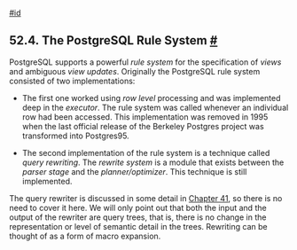 [#id](#RULE-SYSTEM)

## 52.4. The PostgreSQL Rule System [#](#RULE-SYSTEM)

PostgreSQL supports a powerful _rule system_ for the specification of _views_ and ambiguous _view updates_. Originally the PostgreSQL rule system consisted of two implementations:

- The first one worked using _row level_ processing and was implemented deep in the _executor_. The rule system was called whenever an individual row had been accessed. This implementation was removed in 1995 when the last official release of the Berkeley Postgres project was transformed into Postgres95.

- The second implementation of the rule system is a technique called _query rewriting_. The _rewrite system_ is a module that exists between the _parser stage_ and the _planner/optimizer_. This technique is still implemented.

The query rewriter is discussed in some detail in [Chapter 41](rules), so there is no need to cover it here. We will only point out that both the input and the output of the rewriter are query trees, that is, there is no change in the representation or level of semantic detail in the trees. Rewriting can be thought of as a form of macro expansion.
